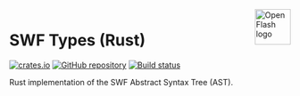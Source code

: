 <a href="https://github.com/open-flash/open-flash">
    <img src="https://raw.githubusercontent.com/open-flash/open-flash/master/logo.png"
    alt="Open Flash logo" title="Open Flash" align="right" width="64" height="64" />
</a>

# SWF Types (Rust)

[![crates.io](https://img.shields.io/crates/v/swf-types.svg)](https://crates.io/crates/swf-types)
[![GitHub repository](https://img.shields.io/badge/Github-open--flash%2Fswf--types-blue.svg)](https://github.com/open-flash/swf-types)
[![Build status](https://img.shields.io/travis/com/open-flash/swf-types/master.svg)](https://travis-ci.com/open-flash/swf-types)

Rust implementation of the SWF Abstract Syntax Tree (AST).
